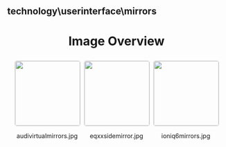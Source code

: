 ## technology\userinterface\mirrors


<style>
    .image-gallery {
        display: flex;
        flex-wrap: wrap;
        gap: 10px;
        justify-content: center;
        padding: 10px;
    }
    .image-gallery img {
        width: 150px;
        height: auto;
        border: 1px solid #ddd;
        border-radius: 5px;
    }
    .image-gallery div {
        flex: 1 1 calc(33.333% - 20px); /* Three images per row on large screens */
        max-width: 150px;
        text-align: center;
    }
    @media (max-width: 768px) {
        .image-gallery div {
            flex: 1 1 calc(50% - 20px); /* Two images per row on medium screens */
        }
    }
    @media (max-width: 480px) {
        .image-gallery div {
            flex: 1 1 100%; /* One image per row on small screens */
        }
    }
</style>
<h1 style ="text-align: center;"> Image Overview </h1> <div class="image-gallery">
<div>
<img src="https://media.evkx.net/multimedia/technology/userinterface/mirrors/audivirtualmirrors_st.jpg">
<p>audivirtualmirrors.jpg</p>
</div>
<div>
<img src="https://media.evkx.net/multimedia/technology/userinterface/mirrors/eqxxsidemirror_st.jpg">
<p>eqxxsidemirror.jpg</p>
</div>
<div>
<img src="https://media.evkx.net/multimedia/technology/userinterface/mirrors/ioniq6mirrors_st.jpg">
<p>ioniq6mirrors.jpg</p>
</div>
</div>
